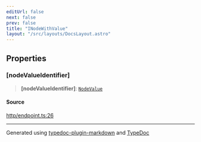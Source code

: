 ```yaml
---
editUrl: false
next: false
prev: false
title: "INodeWithValue"
layout: "/src/layouts/DocsLayout.astro"
---
```


## Properties

### [nodeValueIdentifier]

> **[nodeValueIdentifier]**: [`NodeValue`](/api/enumerations/nodevalue/)

#### Source

[http/endpoint.ts:26](https://github.com/edwinlzs/chainflow/blob/022a530/src/http/endpoint.ts#L26)

***

Generated using [typedoc-plugin-markdown](https://www.npmjs.com/package/typedoc-plugin-markdown) and [TypeDoc](https://typedoc.org/)
